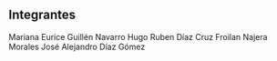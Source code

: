 ## Integrantes
Mariana Eurice Guillén Navarro
Hugo Ruben Díaz Cruz
Froilan Najera Morales
José Alejandro Díaz Gómez